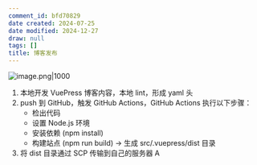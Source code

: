 ```yaml
---
comment_id: bfd70829
date created: 2024-07-25
date modified: 2024-12-27
draw: null
tags: []
title: 博客发布
---
```

![image.png|1000](https://imagehosting4picgo.oss-cn-beijing.aliyuncs.com/imagehosting/fix-dir%2Fpicgo%2Fpicgo-clipboard-images%2F2024%2F07%2F25%2F11-24-21-b63a4cb0e7ff9b5f72f76962bfbf61e6-20240725112420-58bd19.png)

1. 本地开发 VuePress 博客内容，本地 lint，形成 yaml 头
2. push 到 GitHub，触发 GitHub Actions，GitHub Actions 执行以下步骤：
	- 检出代码
	- 设置 Node.js 环境
	- 安装依赖 (npm install)
	- 构建站点 (npm run build) → 生成 src/.vuepress/dist 目录
3. 将 dist 目录通过 SCP 传输到自己的服务器 A
